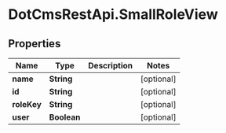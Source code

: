 # DotCmsRestApi.SmallRoleView

## Properties

Name | Type | Description | Notes
------------ | ------------- | ------------- | -------------
**name** | **String** |  | [optional] 
**id** | **String** |  | [optional] 
**roleKey** | **String** |  | [optional] 
**user** | **Boolean** |  | [optional] 


